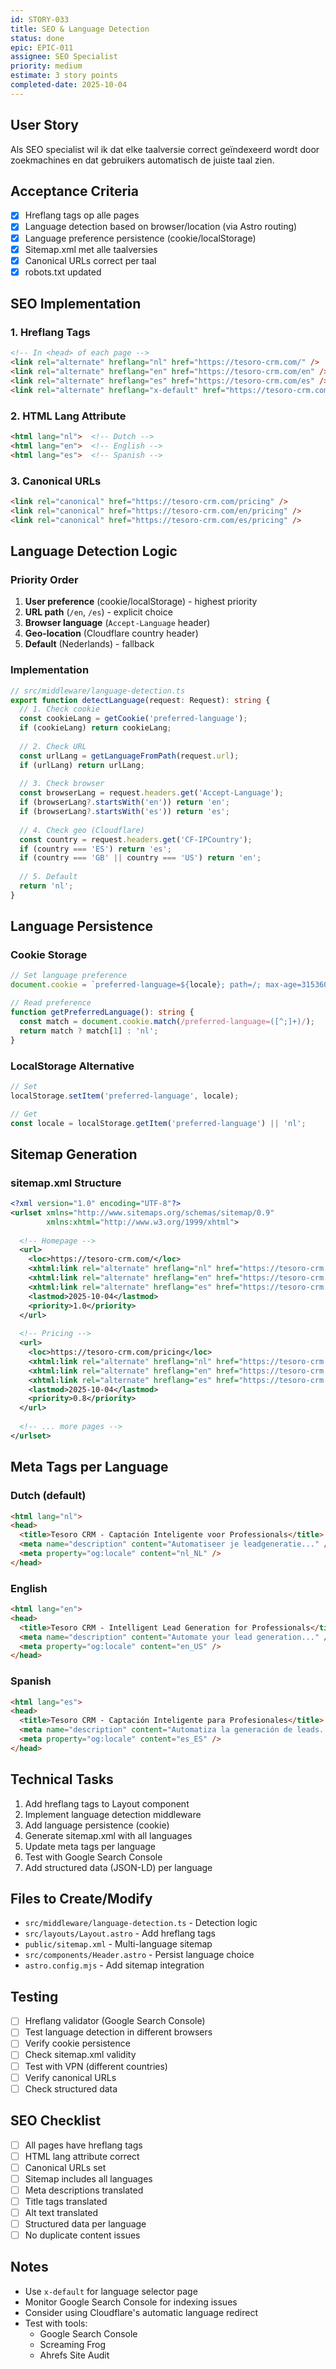 ```yaml
---
id: STORY-033
title: SEO & Language Detection
status: done
epic: EPIC-011
assignee: SEO Specialist
priority: medium
estimate: 3 story points
completed-date: 2025-10-04
---
```


## User Story
Als SEO specialist wil ik dat elke taalversie correct geïndexeerd wordt door zoekmachines en dat gebruikers automatisch de juiste taal zien.

## Acceptance Criteria
- [x] Hreflang tags op alle pages
- [x] Language detection based on browser/location (via Astro routing)
- [x] Language preference persistence (cookie/localStorage)
- [x] Sitemap.xml met alle taalversies
- [x] Canonical URLs correct per taal
- [x] robots.txt updated

## SEO Implementation

### 1. Hreflang Tags
```html
<!-- In <head> of each page -->
<link rel="alternate" hreflang="nl" href="https://tesoro-crm.com/" />
<link rel="alternate" hreflang="en" href="https://tesoro-crm.com/en" />
<link rel="alternate" hreflang="es" href="https://tesoro-crm.com/es" />
<link rel="alternate" hreflang="x-default" href="https://tesoro-crm.com/" />
```

### 2. HTML Lang Attribute
```html
<html lang="nl">  <!-- Dutch -->
<html lang="en">  <!-- English -->
<html lang="es">  <!-- Spanish -->
```

### 3. Canonical URLs
```html
<link rel="canonical" href="https://tesoro-crm.com/pricing" />
<link rel="canonical" href="https://tesoro-crm.com/en/pricing" />
<link rel="canonical" href="https://tesoro-crm.com/es/pricing" />
```

## Language Detection Logic

### Priority Order
1. **User preference** (cookie/localStorage) - highest priority
2. **URL path** (`/en`, `/es`) - explicit choice
3. **Browser language** (`Accept-Language` header)
4. **Geo-location** (Cloudflare country header)
5. **Default** (Nederlands) - fallback

### Implementation
```typescript
// src/middleware/language-detection.ts
export function detectLanguage(request: Request): string {
  // 1. Check cookie
  const cookieLang = getCookie('preferred-language');
  if (cookieLang) return cookieLang;
  
  // 2. Check URL
  const urlLang = getLanguageFromPath(request.url);
  if (urlLang) return urlLang;
  
  // 3. Check browser
  const browserLang = request.headers.get('Accept-Language');
  if (browserLang?.startsWith('en')) return 'en';
  if (browserLang?.startsWith('es')) return 'es';
  
  // 4. Check geo (Cloudflare)
  const country = request.headers.get('CF-IPCountry');
  if (country === 'ES') return 'es';
  if (country === 'GB' || country === 'US') return 'en';
  
  // 5. Default
  return 'nl';
}
```

## Language Persistence

### Cookie Storage
```typescript
// Set language preference
document.cookie = `preferred-language=${locale}; path=/; max-age=31536000`;

// Read preference
function getPreferredLanguage(): string {
  const match = document.cookie.match(/preferred-language=([^;]+)/);
  return match ? match[1] : 'nl';
}
```

### LocalStorage Alternative
```typescript
// Set
localStorage.setItem('preferred-language', locale);

// Get
const locale = localStorage.getItem('preferred-language') || 'nl';
```

## Sitemap Generation

### sitemap.xml Structure
```xml
<?xml version="1.0" encoding="UTF-8"?>
<urlset xmlns="http://www.sitemaps.org/schemas/sitemap/0.9"
        xmlns:xhtml="http://www.w3.org/1999/xhtml">
  
  <!-- Homepage -->
  <url>
    <loc>https://tesoro-crm.com/</loc>
    <xhtml:link rel="alternate" hreflang="nl" href="https://tesoro-crm.com/" />
    <xhtml:link rel="alternate" hreflang="en" href="https://tesoro-crm.com/en" />
    <xhtml:link rel="alternate" hreflang="es" href="https://tesoro-crm.com/es" />
    <lastmod>2025-10-04</lastmod>
    <priority>1.0</priority>
  </url>
  
  <!-- Pricing -->
  <url>
    <loc>https://tesoro-crm.com/pricing</loc>
    <xhtml:link rel="alternate" hreflang="nl" href="https://tesoro-crm.com/pricing" />
    <xhtml:link rel="alternate" hreflang="en" href="https://tesoro-crm.com/en/pricing" />
    <xhtml:link rel="alternate" hreflang="es" href="https://tesoro-crm.com/es/pricing" />
    <lastmod>2025-10-04</lastmod>
    <priority>0.8</priority>
  </url>
  
  <!-- ... more pages -->
</urlset>
```

## Meta Tags per Language

### Dutch (default)
```html
<html lang="nl">
<head>
  <title>Tesoro CRM - Captación Inteligente voor Professionals</title>
  <meta name="description" content="Automatiseer je leadgeneratie..." />
  <meta property="og:locale" content="nl_NL" />
</head>
```

### English
```html
<html lang="en">
<head>
  <title>Tesoro CRM - Intelligent Lead Generation for Professionals</title>
  <meta name="description" content="Automate your lead generation..." />
  <meta property="og:locale" content="en_US" />
</head>
```

### Spanish
```html
<html lang="es">
<head>
  <title>Tesoro CRM - Captación Inteligente para Profesionales</title>
  <meta name="description" content="Automatiza la generación de leads..." />
  <meta property="og:locale" content="es_ES" />
</head>
```

## Technical Tasks
1. Add hreflang tags to Layout component
2. Implement language detection middleware
3. Add language persistence (cookie)
4. Generate sitemap.xml with all languages
5. Update meta tags per language
6. Test with Google Search Console
7. Add structured data (JSON-LD) per language

## Files to Create/Modify
- `src/middleware/language-detection.ts` - Detection logic
- `src/layouts/Layout.astro` - Add hreflang tags
- `public/sitemap.xml` - Multi-language sitemap
- `src/components/Header.astro` - Persist language choice
- `astro.config.mjs` - Add sitemap integration

## Testing
- [ ] Hreflang validator (Google Search Console)
- [ ] Test language detection in different browsers
- [ ] Verify cookie persistence
- [ ] Check sitemap.xml validity
- [ ] Test with VPN (different countries)
- [ ] Verify canonical URLs
- [ ] Check structured data

## SEO Checklist
- [ ] All pages have hreflang tags
- [ ] HTML lang attribute correct
- [ ] Canonical URLs set
- [ ] Sitemap includes all languages
- [ ] Meta descriptions translated
- [ ] Title tags translated
- [ ] Alt text translated
- [ ] Structured data per language
- [ ] No duplicate content issues

## Notes
- Use `x-default` for language selector page
- Monitor Google Search Console for indexing issues
- Consider using Cloudflare's automatic language redirect
- Test with tools:
  - Google Search Console
  - Screaming Frog
  - Ahrefs Site Audit
